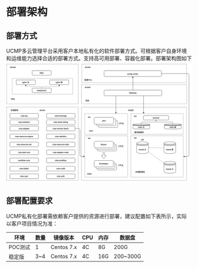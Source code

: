# 部署架构

##  部署方式

UCMP多云管理平台采用客户本地私有化的软件部署方式。可根据客户自身环境和运维能力选择合适的部署方式。支持高可用部署、容器化部署。部署架构图如下
![UCMP部署架构图](/images/cmp_architecture.png)

## 部署配置要求
UCMP私有化部署需依赖客户提供的资源进行部署，建议配置如下表所示，实际以客户项目情况为准：

| 环境     | 数量| 镜像版本    | CPU  | 内存 |数据盘 |
| -------  |----| ---------   | ---  | ---- |---- |
| POC测试  |1   |  Centos 7.x  | 4C  | 8G|200G|
| 稳定版   |3~4 |  Centos 7.x  | 4C  | 16G |200~300G|
